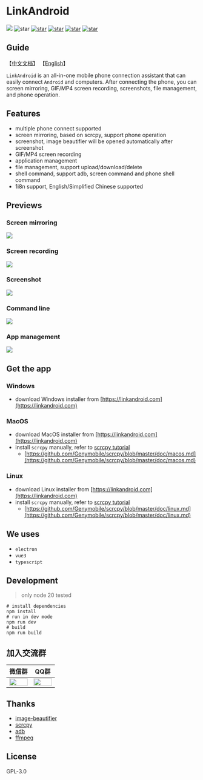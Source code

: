 # LinkAndroid

![](./screenshots/en/home.png)
![star](https://img.shields.io/badge/Framework-TS+Vue3+Electron-blue)
[![star](https://img.shields.io/badge/WEB-linkandroid.com-blue)](https://linkandroid.com)
[![star](https://img.shields.io/github/stars/modstart-lib/linkandroid.svg)](https://github.com/modstart-lib/linkandroid)
[![star](https://gitee.com/modstart-lib/linkandroid/badge/star.svg)](https://gitee.com/modstart-lib/linkandroid)
[![star](https://gitcode.com/modstart-lib/linkandroid/star/badge.svg)](https://gitcode.com/modstart-lib/linkandroid)

## Guide

【[中文文档](./README-CN.md)】 【[English](./README.md)】

`LinkAndroid` is an all-in-one mobile phone connection assistant that can easily connect `Android` and computers. After connecting the phone, you can screen mirroring, GIF/MP4 screen recording, screenshots, file management, and phone operation.

## Features

- multiple phone connect supported
- screen mirroring, based on scrcpy, support phone operation
- screenshot, image beautifier will be opened automatically after screenshot
- GIF/MP4 screen recording
- application management
- file management, support upload/download/delete
- shell command, support adb, screen command and phone shell command
- 1i8n support, English/Simplified Chinese supported 

## Previews

### Screen mirroring

![](./screenshots/en/mirror.png)

### Screen recording

![](./screenshots/en/screenrecord.png)

### Screenshot

![](./screenshots/en/screenshot.png)

### Command line

![](./screenshots/en/screenshot.png)

### App management

![](./screenshots/en/appmanage.png)

## Get the app

### Windows

- download Windows installer from [https://linkandroid.com](https://linkandroid.com)

### MacOS

- download MacOS installer from [https://linkandroid.com](https://linkandroid.com)
- install `scrcpy` manually, refer to [scrcpy tutorial](https://github.com/Genymobile/scrcpy)
    - [https://github.com/Genymobile/scrcpy/blob/master/doc/macos.md](https://github.com/Genymobile/scrcpy/blob/master/doc/macos.md)

### Linux

- download Linux installer from [https://linkandroid.com](https://linkandroid.com)
- install `scrcpy` manually, refer to [scrcpy tutorial](https://github.com/Genymobile/scrcpy)
    - [https://github.com/Genymobile/scrcpy/blob/master/doc/linux.md](https://github.com/Genymobile/scrcpy/blob/master/doc/linux.md)

## We uses

- `electron`
- `vue3`
- `typescript`

## Development

> only node 20 tested

```shell
# install dependencies
npm install
# run in dev mode
npm run dev
# build
npm run build
```

## 加入交流群

<table width="100%">
    <thead>
        <tr>
            <th width="50%">微信群</th>
            <th>QQ群</th>
        </tr>
    </thead>
    <tbody>
        <tr>
            <td>
                <img style="width:100%;"
                     src="https://linkandroid.com/app_manager/image/wechat" />
            </td>
            <td>
                <img style="width:100%;" 
                     src="https://linkandroid.com/app_manager/image/qq" />
            </td>
        </tr>
    </tbody>
</table>

## Thanks

- [image-beautifier](https://github.com/CH563/image-beautifier)
- [scrcpy](https://github.com/Genymobile/scrcpy)
- [adb](https://developer.android.com/studio/command-line/adb)
- [ffmpeg](https://ffmpeg.org/)

## License

GPL-3.0
